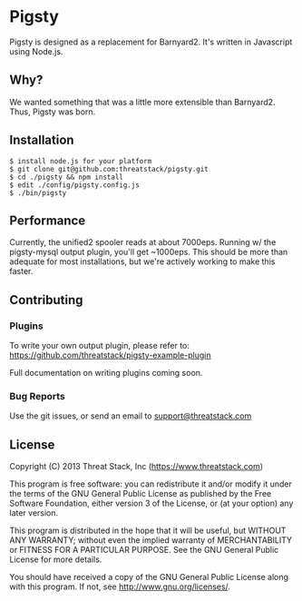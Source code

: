 # Pigsty

Pigsty is designed as a replacement for Barnyard2.  It's written in Javascript
using Node.js.

## Why?

We wanted something that was a little more extensible than Barnyard2.  
Thus, Pigsty was born.

## Installation

    $ install node.js for your platform
    $ git clone git@github.com:threatstack/pigsty.git
    $ cd ./pigsty && npm install
    $ edit ./config/pigsty.config.js
    $ ./bin/pigsty 

## Performance

Currently, the unified2 spooler reads at about 7000eps. Running w/ the pigsty-mysql
output plugin, you'll get ~1000eps.  This should be more than adequate for 
most installations, but we're actively working to make this faster.

## Contributing

### Plugins

To write your own output plugin, please refer to: https://github.com/threatstack/pigsty-example-plugin

Full documentation on writing plugins coming soon.

### Bug Reports

Use the git issues, or send an email to support@threatstack.com

## License

Copyright (C) 2013 Threat Stack, Inc (https://www.threatstack.com)

This program is free software: you can redistribute it and/or modify
it under the terms of the GNU General Public License as published by
the Free Software Foundation, either version 3 of the License, or
(at your option) any later version.

This program is distributed in the hope that it will be useful,
but WITHOUT ANY WARRANTY; without even the implied warranty of
MERCHANTABILITY or FITNESS FOR A PARTICULAR PURPOSE.  See the
GNU General Public License for more details.

You should have received a copy of the GNU General Public License
along with this program.  If not, see <http://www.gnu.org/licenses/>.







